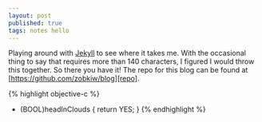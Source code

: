 ```yaml
---
layout: post
published: true
tags: notes hello
---
```


Playing around with [Jekyll][jekyll] to see where it takes me. With the occasional thing to say that requires more than 140 characters, I figured I would throw this together. So there you have it! The repo for this blog can be found at [https://github.com/zobkiw/blog][repo].

{% highlight objective-c %}
- (BOOL)headInClouds {
	return YES;
}
{% endhighlight %}

[jekyll]: http://jekyllrb.com
[repo]: https://github.com/zobkiw/blog